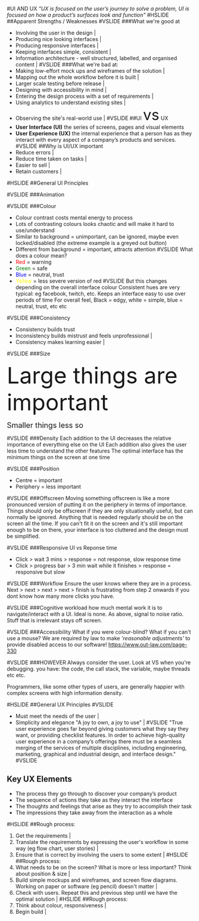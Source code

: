 #UI AND UX
*"UX is focused on the user’s journey to solve a problem, UI is focused on how a product’s surfaces look and function"*
#HSLIDE
##Apparent Strengths / Weaknesses
#VSLIDE
###What we're good at
- Involving the user in the design |
- Producing nice looking interfaces |
- Producing responsive interfaces |
- Keeping interfaces simple, consistent |
- Information architecture - well structured, labelled, and organised content |
#VSLIDE
###What we're bad at:
- Making low-effort mock ups and wireframes of the solution |
- Mapping out the whole workflow before it is built |
- Larger scale testing before release |
- Designing with accessibility in mind |
- Entering the design process with a set of requirements |
- Using analytics to understand existing sites |
- Observing the site's real-world use |
#VSLIDE
##UI <span style="font-size:40px">vs</span> UX
- **User Interface (UI)** the series of screens, pages and visual elements
- **User Experience (UX)** the internal experience that a person has as they interact with every aspect of a company’s products and services.
#VSLIDE
##Why is UI/UX important
- Reduce errors |
- Reduce time taken on tasks |
- Easier to sell |
- Retain customers |

#HSLIDE
##General UI Principles

#VSLIDE
###Animation


#VSLIDE
###Colour
- Colour contrast costs mental energy to process 
- Lots of contrasting colours looks chaotic and will make it hard to use/understand
- Similar to background = unimportant, can be ignored, maybe even locked/disabled (the extreme example is a greyed out button)
- Different from background = important, attracts attention
#VSLIDE
What does a colour mean? 
- <span style="color:red">Red</span> = warning
- <span style="color:green">Green</span> = safe
- <span style="color:blue">Blue</span> = neutral, trust
- <span style="color:yellow">Yellow</span> = less severe version of red
#VSLIDE
But this changes depending on the overall interface colour
Consistent hues are very typical: eg facebook, twitch, etc. Keeps an interface easy to use over periods of time
For overall feel, Black = edgy, white = simple, blue = neutral, trust, etc etc

#VSLIDE
###Consistency
- Consistency builds trust
- Inconsistency builds mistrust and feels unprofessional |
- Consistency makes learning easier |

#VSLIDE
###Size

<span style="font-size:60px">Large things are important</span>

<span style="font-size:20px">Smaller things less so</span>

#VSLIDE
###Density
Each addition to the UI decreases the relative importance of everything else on the UI
Each addition also gives the user less time to understand the other features
The optimal interface has the minimum things on the screen at one time

#VSLIDE
###Position
- Centre = important
- Periphery = less important

#VSLIDE
###Offscreen
Moving something offscreen is like a more pronounced version of putting it on the periphery in terms of importance.
Things should only be offscreen if they are only situationally useful, but can normally be ignored.
Anything that is needed regularly should be on the screen all the time.
If you can't fit it on the screen and it's still important enough to be on there, your interface is too cluttered and the design must be simplified.

#VSLIDE
###Responsive UI vs Reponse time
- Click > wait 3 mins > response = not response, slow response time
- Click > progress bar > 3 min wait while it finishes > response = responsive but slow

#VSLIDE
###Workflow
Ensure the user knows where they are in a process. 
Next > next > next > next > finish is frustrating from step 2 onwards if you dont know how many more clicks you have.

#VSLIDE
###Cognitive workload
how much mental work it is to navigate/interact with a UI. Ideal is none.
As above, signal to noise ratio. Stuff that is irrelevant stays off screen.

#VSLIDE
###Accessibility
What if you were colour-blind?
What if you can't use a mouse?
We are required by law to make *'reasonable adjustments'* to provide disabled access to our software! https://www.out-law.com/page-330

#VSLIDE
###HOWEVER
Always consider the user. Look at VS when you're debugging. you have: the code, the call stack, the variable, maybe threads etc etc. 

Programmers, like some other types of users, are generally happier with complex screens with high information density.

#HSLIDE
##General UX Principles
#VSLIDE
- Must meet the needs of the user |
- Simplicity and elegance "A joy to own, a joy to use" |
#VSLIDE
"True user experience goes far beyond giving customers what they say they want, or providing checklist features. In order to achieve high-quality user experience in a company’s offerings there must be a seamless merging of the services of multiple disciplines, including engineering, marketing, graphical and industrial design, and interface design."
#VSLIDE
## Key UX Elements
- The process they go through to discover your company’s product
- The sequence of actions they take as they interact the interface
- The thoughts and feelings that arise as they try to accomplish their task
- The impressions they take away from the interaction as a whole


#HSLIDE
##Rough process:
1. Get the requirements |
2. Translate the requirements by expressing the user's workflow in some way (eg flow chart, user stories) |
3. Ensure that is correct by involving the users to some extent |
#HSLIDE
##Rough process:
4. What needs to be on the screen? What is more or less important? Think about position & size |
5. Build simple mockups and wireframes, and screen flow diagrams. Working on paper or software (eg pencil) doesn't matter |
6. Check with users. Repeat this and previous step until we have the optimal solution |
#HSLIDE
##Rough process:
7. Think about colour, responsiveness |
8. Begin build |

